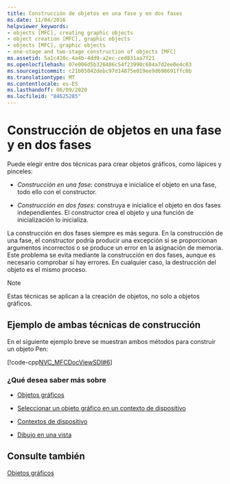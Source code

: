 ```yaml
---
title: Construcción de objetos en una fase y en dos fases
ms.date: 11/04/2016
helpviewer_keywords:
- objects [MFC], creating graphic objects
- object creation [MFC], graphic objects
- objects [MFC], graphic objects
- one-stage and two-stage construction of objects [MFC]
ms.assetid: 5a1c410c-4a4b-4dd9-a2ec-ced831aa7f21
ms.openlocfilehash: 07e006d5b326486c54f23990c604a7d2ee0e4c83
ms.sourcegitcommit: c21b05042debc97d14875e019ee9d698691ffc0b
ms.translationtype: MT
ms.contentlocale: es-ES
ms.lasthandoff: 06/09/2020
ms.locfileid: "84625285"
---
```

# <a name="one-stage-and-two-stage-construction-of-objects"></a>Construcción de objetos en una fase y en dos fases

Puede elegir entre dos técnicas para crear objetos gráficos, como lápices y pinceles:

- *Construcción en una fase*: construya e inicialice el objeto en una fase, todo ello con el constructor.

- *Construcción en dos fases*: construya e inicialice el objeto en dos fases independientes. El constructor crea el objeto y una función de inicialización lo inicializa.

La construcción en dos fases siempre es más segura. En la construcción de una fase, el constructor podría producir una excepción si se proporcionan argumentos incorrectos o se produce un error en la asignación de memoria. Este problema se evita mediante la construcción en dos fases, aunque es necesario comprobar si hay errores. En cualquier caso, la destrucción del objeto es el mismo proceso.

> [!NOTE]
> Estas técnicas se aplican a la creación de objetos, no solo a objetos gráficos.

## <a name="example-of-both-construction-techniques"></a>Ejemplo de ambas técnicas de construcción

En el siguiente ejemplo breve se muestran ambos métodos para construir un objeto Pen:

[!code-cpp[NVC_MFCDocViewSDI#6](codesnippet/cpp/one-stage-and-two-stage-construction-of-objects_1.cpp)]

### <a name="what-do-you-want-to-know-more-about"></a>¿Qué desea saber más sobre

- [Objetos gráficos](graphic-objects.md)

- [Seleccionar un objeto gráfico en un contexto de dispositivo](selecting-a-graphic-object-into-a-device-context.md)

- [Contextos de dispositivo](device-contexts.md)

- [Dibujo en una vista](drawing-in-a-view.md)

## <a name="see-also"></a>Consulte también

[Objetos gráficos](graphic-objects.md)

